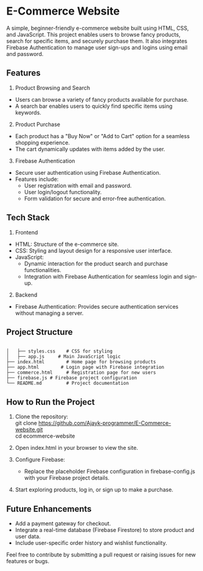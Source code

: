 # E-Commerce Website  

A simple, beginner-friendly e-commerce website built using HTML, CSS, and JavaScript. This project enables users to browse fancy products, search for specific items, and securely purchase them. It also integrates Firebase Authentication to manage user sign-ups and logins using email and password.  

## Features  

1. Product Browsing and Search  
- Users can browse a variety of fancy products available for purchase.  
- A search bar enables users to quickly find specific items using keywords.  

2. Product Purchase  
- Each product has a "Buy Now" or "Add to Cart" option for a seamless shopping experience.  
- The cart dynamically updates with items added by the user.  

3. Firebase Authentication  
- Secure user authentication using Firebase Authentication.  
- Features include:  
  - User registration with email and password.  
  - User login/logout functionality.  
  - Form validation for secure and error-free authentication.  

## Tech Stack  

1. Frontend  
- HTML: Structure of the e-commerce site.  
- CSS: Styling and layout design for a responsive user interface.  
- JavaScript:  
  - Dynamic interaction for the product search and purchase functionalities.  
  - Integration with Firebase Authentication for seamless login and sign-up.  

2. Backend  
- Firebase Authentication: Provides secure authentication services without managing a server.  

## Project Structure  

```
  
│   ├── styles.css    # CSS for styling  
│   ├── app.js     # Main JavaScript logic  
├── index.html        # Home page for browsing products  
├── app.html        # Login page with Firebase integration  
├── commerce.html     # Registration page for new users  
├── firebase.js # Firebase project configuration  
└── README.md         # Project documentation  
```

## How to Run the Project  

1. Clone the repository:  
   git clone https://github.com/Ajayk-programmer/E-Commerce-website.git  
   cd ecommerce-website  

2. Open index.html in your browser to view the site.  

3. Configure Firebase:  
   - Replace the placeholder Firebase configuration in firebase-config.js with your Firebase project details.  

4. Start exploring products, log in, or sign up to make a purchase.  

## Future Enhancements  

- Add a payment gateway for checkout.  
- Integrate a real-time database (Firebase Firestore) to store product and user data.  
- Include user-specific order history and wishlist functionality.  

Feel free to contribute by submitting a pull request or raising issues for new features or bugs.  
